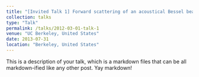 ```yaml
---
title: "[Invited Talk 1] Forward scattering of an acoustical Bessel beam by rigid structures using T-matrix method"
collection: talks
type: "Talk"
permalink: /talks/2012-03-01-talk-1
venue: "UC Berkeley, United States"
date: 2013-07-31
location: "Berkeley, United States"
---
```


This is a description of your talk, which is a markdown files that can be all markdown-ified like any other post. Yay markdown!
